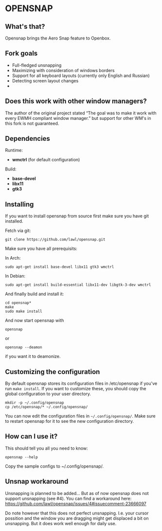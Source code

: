 OPENSNAP
==========

What's that?
------------
Opensnap brings the Aero Snap feature to Openbox.

Fork goals
------------

* Full-fledged unsnapping
* Maximizing with consideration of windows borders
* Support for all keyboard layouts (currently only English and Russian)
* Detecting screen layout changes
*

Does this work with other window managers?
------------------------------------------
The author of the original project stated “The goal was to make it work with every EWMH compliant window manager.” but support for other WM's in this fork is not guaranteed.

Dependencies
-------------
Runtime:
* __wmctrl__ (for default configuration)

Build:
* __base-devel__
* __libx11__
* __gtk3__

Installing
----------
If you want to install opensnap from source first make sure you have git installed.

Fetch via git:

    git clone https://github.com/lawl/opensnap.git

Make sure you have all prerequisits:

In Arch:

	sudo apt-get install base-devel libx11 gtk3 wmctrl

In Debian:

    sudo apt-get install build-essential libx11-dev libgtk-3-dev wmctrl

And finally build and install it:

    cd opensnap*
    make
    sudo make install

And now start opensnap with

    opensnap

or

    opensnap --deamon

if you want it to deamonize.
    
Customizing the configuration
-----------------------------
By default opensnap stores its configuration files in /etc/opensnap if you've run `make install`.
If you want to customize these, you should copy the global configuration to your user directory.

    mkdir -p ~/.config/opensnap
    cp /etc/opensnap/* ~/.config/opensnap/

You can now edit the configuration files in `~/.config/opensnap/`. Make sure to restart opensnap for it to see the new configuration directory.

How can I use it?
-----------------
This should tell you all you need to know:

    opensnap --help

Copy the sample configs to ~/.config/opensnap/.


Unsnap workaround
-----------------

Unsnapping is planned to be added...
But as of now opensnap does not support unsnapping (see #4).
You can find a workaround here: https://github.com/lawl/opensnap/issues/4#issuecomment-23666097

Do note however that this does not perfect unsnapping. I.e. your cursor possition and the window you are dragging might get displaced a bit on unsnapping. But it does work well enough for daily use.

